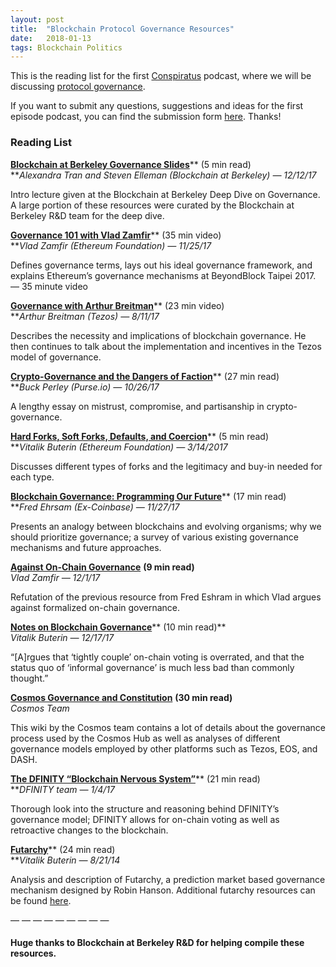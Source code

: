 ```yaml
---
layout:	post
title:	"Blockchain Protocol Governance Resources"
date:	2018-01-13
tags: Blockchain Politics
---
```


This is the reading list for the first [Conspiratus](http://conspirat.us) podcast, where we will be discussing [protocol governance](http://podcast.conspirat.us/144587/643062-episode-1-protocol-governance).

If you want to submit any questions, suggestions and ideas for the first episode podcast, you can find the submission form [here](https://goo.gl/forms/QcMf2Mi6dyDr6r3I2). Thanks!

### Reading List

[**Blockchain at Berkeley Governance Slides**](https://docs.google.com/presentation/d/10cLFnYaR0r58DyPVYwMgJq3nJOFVkO02hxJf1hxGnJ0/edit?usp=sharing)** (5 min read)  
***Alexandra Tran and Steven Elleman (Blockchain at Berkeley) — 12/12/17*

Intro lecture given at the Blockchain at Berkeley Deep Dive on Governance. A large portion of these resources were curated by the Blockchain at Berkeley R&D team for the deep dive.

[**Governance 101 with Vlad Zamfir**](https://www.youtube.com/watch?v=9RtSod8EXn4&feature=youtu.be&t=2h33m39s)** (35 min video)  
***Vlad Zamfir (Ethereum Foundation) — 11/25/17*

Defines governance terms, lays out his ideal governance framework, and explains Ethereum’s governance mechanisms at BeyondBlock Taipei 2017. — 35 minute video

[**Governance with Arthur Breitman**](https://www.youtube.com/watch?v=6OWxGqbknFQ)** (23 min video)  
***Arthur Breitman (Tezos) — 8/11/17*

Describes the necessity and implications of blockchain governance. He then continues to talk about the implementation and incentives in the Tezos model of governance.

[**Crypto-Governance and the Dangers of Faction**](https://medium.com/@BuckPerley/crypto-governance-f1318affbbe0)** (27 min read)  
***Buck Perley (Purse.io) — 10/26/17*

A lengthy essay on mistrust, compromise, and partisanship in crypto-governance.

[**Hard Forks, Soft Forks, Defaults, and Coercion**](http://vitalik.ca/general/2017/03/14/forks_and_markets.html)** (5 min read)  
***Vitalik Buterin (Ethereum Foundation) — 3/14/2017*

Discusses different types of forks and the legitimacy and buy-in needed for each type.

[**Blockchain Governance: Programming Our Future**](https://medium.com/@FEhrsam/blockchain-governance-programming-our-future-c3bfe30f2d74)** (17 min read)  
***Fred Ehrsam (Ex-Coinbase) — 11/27/17*

Presents an analogy between blockchains and evolving organisms; why we should prioritize governance; a survey of various existing governance mechanisms and future approaches.

[**Against On-Chain Governance**](https://medium.com/@Vlad_Zamfir/against-on-chain-governance-a4ceacd040ca) **(9 min read)**  
*Vlad Zamfir — 12/1/17*

Refutation of the previous resource from Fred Eshram in which Vlad argues against formalized on-chain governance.

[**Notes on Blockchain Governance**](http://vitalik.ca/general/2017/12/17/voting.html)** (10 min read)**  
*Vitalik Buterin — 12/17/17*

“[A]rgues that ‘tightly couple’ on-chain voting is overrated, and that the status quo of ‘informal governance’ is much less bad than commonly thought.”

[**Cosmos Governance and Constitution**](https://github.com/cosmos/constitution/wiki) **(30 min read)**  
*Cosmos Team*

This wiki by the Cosmos team contains a lot of details about the governance process used by the Cosmos Hub as well as analyses of different governance models employed by other platforms such as Tezos, EOS, and DASH.

[**The DFINITY “Blockchain Nervous System”**](https://medium.com/dfinity/the-dfinity-blockchain-nervous-system-a5dd1783288e)** (21 min read)  
***DFINITY team — 1/4/17*

Thorough look into the structure and reasoning behind DFINITY’s governance model; DFINITY allows for on-chain voting as well as retroactive changes to the blockchain.

[**Futarchy**](https://blog.ethereum.org/2014/08/21/introduction-futarchy/)** (24 min read)  
***Vitalik Buterin — 8/21/14*

Analysis and description of Futarchy, a prediction market based governance mechanism designed by Robin Hanson. Additional futarchy resources can be found [here](https://dynalist.io/d/AGsPFft5LsUXjhbyhZ65FcI8).

— — — — — — — — —

#### Huge thanks to Blockchain at Berkeley R&D for helping compile these resources.

  